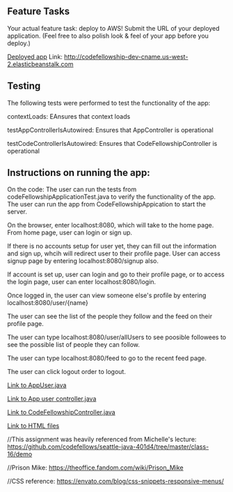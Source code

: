 ## Feature Tasks

Your actual feature task: deploy to AWS! Submit the URL of your deployed application. 
(Feel free to also polish look & feel of your app before you deploy.)

[Deployed app](http://codefellowship-dev-cname.us-west-2.elasticbeanstalk.com)
Link: http://codefellowship-dev-cname.us-west-2.elasticbeanstalk.com

## Testing
The following tests were performed to test the functionality of the app:

  contextLoads: EAnsures that context loads
  
  testAppControllerIsAutowired: Ensures that AppController is operational
  
  testCodeControllerIsAutowired: Ensures that CodeFellowshipController is operational


## Instructions on running the app:

On the code: The user can run the tests from codeFellowshipApplicationTest.java to verify the functionality of the app.
The user can run the app from CodeFellowshipAppication to start the server.
 
 On the browser, enter localhost:8080, which will take to the home page.
  From home page, user can login or sign up.
  
  If there is no accounts setup for user yet, they can fill out the information and sign up, whcih will redirect user to their profile page. User can access signup page by entering localhost:8080/signup also.
  
  If account is set up, user can login and go to their profile page, or to access the login page, user can enter localhost:8080/login.
  
  Once logged in, the user can view someone else's profile by entering localhost:8080/user/{name}
  
  The user can see the list of the people they follow and the feed on their profile page.
  
  The user can type localhost:8080/user/allUsers to see poosible followees to see the possible list of people they can follow.
  
  The user can type localhost:8080/feed to go to the recent feed page.
  
  The user can click logout order to logout.



[Link to AppUser.java](https://github.com/sadhikari07/CodeFellowship/blob/master/src/main/java/com/suadhCodeFellowship/codeFellowship/AppUser/AppUser.java)

[Link to App user controller.java](https://github.com/sadhikari07/CodeFellowship/blob/master/src/main/java/com/suadhCodeFellowship/codeFellowship/AppUser/AppUserController.java)

[Link to CodeFellowshipController.java](https://github.com/sadhikari07/CodeFellowship/blob/master/src/main/java/com/suadhCodeFellowship/codeFellowship/CodeFellowshipController.java)

[Link to HTML files](https://github.com/sadhikari07/CodeFellowship/tree/master/src/main/resources/templates)



//This assignment was heavily referenced from Michelle's lecture: https://github.com/codefellows/seattle-java-401d4/tree/master/class-16/demo

//Prison Mike: https://theoffice.fandom.com/wiki/Prison_Mike

//CSS reference:  https://envato.com/blog/css-snippets-responsive-menus/
